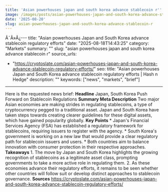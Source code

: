 ```yaml
---
title: 'Asian powerhouses japan and south korea advance stablecoin r'' '
image: /images/posts/asian-powerhouses-japan-and-south-korea-advance-stablecoin-r.jpg
date: '2025-08-20'
slug: asian-powerhouses-japan-and-south-korea-advance-stablecoin-r
---
```



Ã¯Â»Â¿---
title: "Asian powerhouses Japan and South Korea advance stablecoin regulatory efforts"
date: "2025-08-18T14:43:25"
category: "Markets"
summary: ""
slug: "asian powerhouses japan and south korea advance stablecoin r"
source_urls:
  - "https://cryptoslate.com/asian-powerhouses-japan-and-south-korea-advance-stablecoin-regulatory-efforts/"
seo:
  title: "Asian powerhouses Japan and South Korea advance stablecoin regulatory efforts | Hash n Hedge"
  description: ""
  keywords: ["news", "markets", "brief"]
---
Here is the requested news brief:  **Headline** Japan, South Korea Push Forward on Stablecoin Regulations  **Summary Meta Description** Two major Asian economies are making strides in regulating stablecoins, a type of cryptocurrency pegged to a traditional asset. Japan and South Korea have taken steps towards creating clearer guidelines for these digital assets, which have gained popularity globally.  **Key Points**  * Japan's Financial Services Agency (FSA) has established a regulatory framework for stablecoins, requiring issuers to register with the agency. * South Korea's government is working on a new law that would provide a clear regulatory path for stablecoin issuers and users. * Both countries aim to balance innovation with consumer protection in their respective approaches.  **Takeaways**  1. The move by Japan and South Korea highlights the growing recognition of stablecoins as a legitimate asset class, prompting governments to take a more active role in regulating them. 2. As these economies advance their regulatory efforts, it remains to be seen whether other countries will follow suit or develop distinct approaches to stablecoin governance.  **Sources** https://cryptoslate.com/asian-powerhouses-japan-and-south-korea-advance-stablecoin-regulatory-efforts/